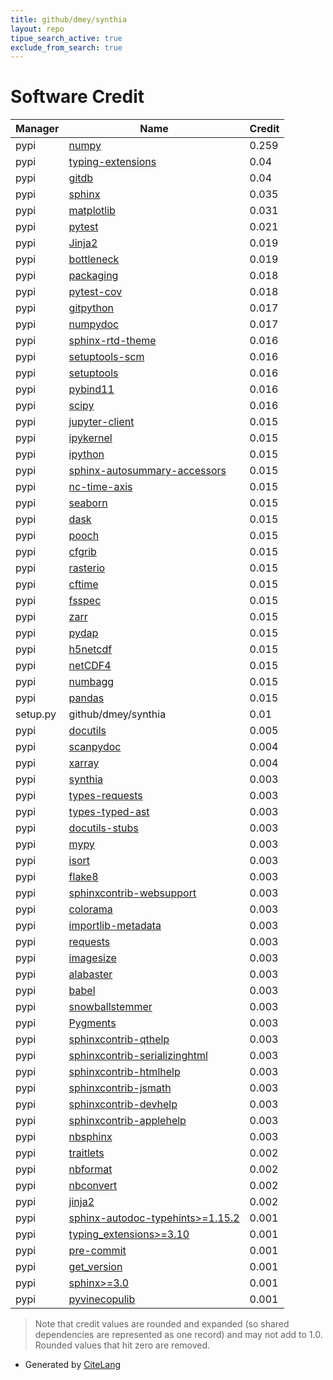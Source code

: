 ```yaml
---
title: github/dmey/synthia
layout: repo
tipue_search_active: true
exclude_from_search: true
---
```

# Software Credit

|Manager|Name|Credit|
|-------|----|------|
|pypi|[numpy](https://www.numpy.org)|0.259|
|pypi|[typing-extensions](https://pypi.org/project/typing-extensions)|0.04|
|pypi|[gitdb](https://pypi.org/project/gitdb)|0.04|
|pypi|[sphinx](https://www.sphinx-doc.org/)|0.035|
|pypi|[matplotlib](https://pypi.org/project/matplotlib)|0.031|
|pypi|[pytest](https://pypi.org/project/pytest)|0.021|
|pypi|[Jinja2](https://pypi.org/project/Jinja2)|0.019|
|pypi|[bottleneck](https://github.com/pydata/bottleneck)|0.019|
|pypi|[packaging](https://pypi.org/project/packaging)|0.018|
|pypi|[pytest-cov](https://pypi.org/project/pytest-cov)|0.018|
|pypi|[gitpython](https://github.com/gitpython-developers/GitPython)|0.017|
|pypi|[numpydoc](https://numpydoc.readthedocs.io)|0.017|
|pypi|[sphinx-rtd-theme](https://pypi.org/project/sphinx-rtd-theme)|0.016|
|pypi|[setuptools-scm](https://pypi.org/project/setuptools-scm)|0.016|
|pypi|[setuptools](https://pypi.org/project/setuptools)|0.016|
|pypi|[pybind11](https://pypi.org/project/pybind11)|0.016|
|pypi|[scipy](https://www.scipy.org)|0.016|
|pypi|[jupyter-client](https://jupyter.org)|0.015|
|pypi|[ipykernel](https://pypi.org/project/ipykernel)|0.015|
|pypi|[ipython](https://pypi.org/project/ipython)|0.015|
|pypi|[sphinx-autosummary-accessors](https://pypi.org/project/sphinx-autosummary-accessors)|0.015|
|pypi|[nc-time-axis](https://pypi.org/project/nc-time-axis)|0.015|
|pypi|[seaborn](https://pypi.org/project/seaborn)|0.015|
|pypi|[dask](https://pypi.org/project/dask)|0.015|
|pypi|[pooch](https://pypi.org/project/pooch)|0.015|
|pypi|[cfgrib](https://pypi.org/project/cfgrib)|0.015|
|pypi|[rasterio](https://pypi.org/project/rasterio)|0.015|
|pypi|[cftime](https://pypi.org/project/cftime)|0.015|
|pypi|[fsspec](https://pypi.org/project/fsspec)|0.015|
|pypi|[zarr](https://pypi.org/project/zarr)|0.015|
|pypi|[pydap](https://pypi.org/project/pydap)|0.015|
|pypi|[h5netcdf](https://pypi.org/project/h5netcdf)|0.015|
|pypi|[netCDF4](https://pypi.org/project/netCDF4)|0.015|
|pypi|[numbagg](https://pypi.org/project/numbagg)|0.015|
|pypi|[pandas](https://pypi.org/project/pandas)|0.015|
|setup.py|github/dmey/synthia|0.01|
|pypi|[docutils](https://pypi.org/project/docutils)|0.005|
|pypi|[scanpydoc](https://github.com/theislab/scanpydoc/)|0.004|
|pypi|[xarray](https://github.com/pydata/xarray)|0.004|
|pypi|[synthia](https://github.com/dmey/synthia)|0.003|
|pypi|[types-requests](https://pypi.org/project/types-requests)|0.003|
|pypi|[types-typed-ast](https://pypi.org/project/types-typed-ast)|0.003|
|pypi|[docutils-stubs](https://pypi.org/project/docutils-stubs)|0.003|
|pypi|[mypy](https://pypi.org/project/mypy)|0.003|
|pypi|[isort](https://pypi.org/project/isort)|0.003|
|pypi|[flake8](https://pypi.org/project/flake8)|0.003|
|pypi|[sphinxcontrib-websupport](https://pypi.org/project/sphinxcontrib-websupport)|0.003|
|pypi|[colorama](https://pypi.org/project/colorama)|0.003|
|pypi|[importlib-metadata](https://pypi.org/project/importlib-metadata)|0.003|
|pypi|[requests](https://pypi.org/project/requests)|0.003|
|pypi|[imagesize](https://pypi.org/project/imagesize)|0.003|
|pypi|[alabaster](https://pypi.org/project/alabaster)|0.003|
|pypi|[babel](https://pypi.org/project/babel)|0.003|
|pypi|[snowballstemmer](https://pypi.org/project/snowballstemmer)|0.003|
|pypi|[Pygments](https://pypi.org/project/Pygments)|0.003|
|pypi|[sphinxcontrib-qthelp](https://pypi.org/project/sphinxcontrib-qthelp)|0.003|
|pypi|[sphinxcontrib-serializinghtml](https://pypi.org/project/sphinxcontrib-serializinghtml)|0.003|
|pypi|[sphinxcontrib-htmlhelp](https://pypi.org/project/sphinxcontrib-htmlhelp)|0.003|
|pypi|[sphinxcontrib-jsmath](https://pypi.org/project/sphinxcontrib-jsmath)|0.003|
|pypi|[sphinxcontrib-devhelp](https://pypi.org/project/sphinxcontrib-devhelp)|0.003|
|pypi|[sphinxcontrib-applehelp](https://pypi.org/project/sphinxcontrib-applehelp)|0.003|
|pypi|[nbsphinx](https://nbsphinx.readthedocs.io/)|0.003|
|pypi|[traitlets](https://pypi.org/project/traitlets)|0.002|
|pypi|[nbformat](https://pypi.org/project/nbformat)|0.002|
|pypi|[nbconvert](https://pypi.org/project/nbconvert)|0.002|
|pypi|[jinja2](https://pypi.org/project/jinja2)|0.002|
|pypi|[sphinx-autodoc-typehints>=1.15.2](https://pypi.org/project/sphinx-autodoc-typehints>=1.15.2)|0.001|
|pypi|[typing_extensions>=3.10](https://pypi.org/project/typing_extensions>=3.10)|0.001|
|pypi|[pre-commit](https://pypi.org/project/pre-commit)|0.001|
|pypi|[get_version](https://pypi.org/project/get_version)|0.001|
|pypi|[sphinx>=3.0](https://pypi.org/project/sphinx>=3.0)|0.001|
|pypi|[pyvinecopulib](https://github.com/vinecopulib/pyvinecopulib/)|0.001|


> Note that credit values are rounded and expanded (so shared dependencies are represented as one record) and may not add to 1.0. Rounded values that hit zero are removed.


- Generated by [CiteLang](https://github.com/vsoch/citelang)
